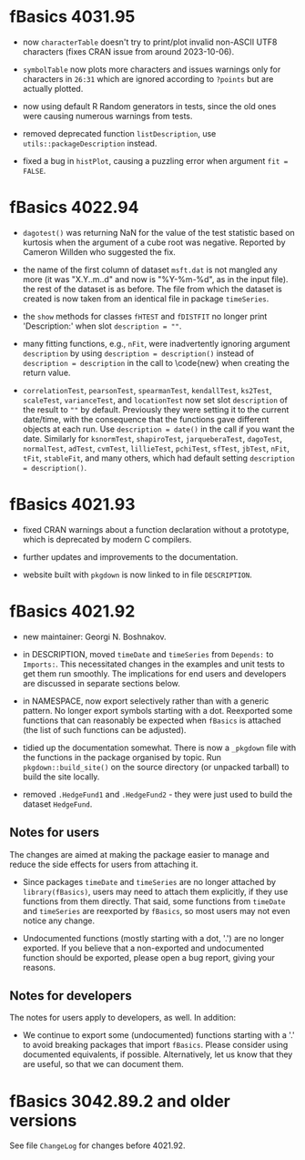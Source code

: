 # fBasics 4031.95

- now `characterTable` doesn't try to print/plot invalid non-ASCII UTF8
  characters (fixes CRAN issue from around 2023-10-06).

- `symbolTable` now plots more characters and issues warnings only for
  characters in `26:31` which are ignored according to `?points` but are
  actually plotted.

- now using default R Random generators in tests, since the old ones were
  causing numerous warnings from tests.

- removed deprecated function `listDescription`, use `utils::packageDescription`
  instead.

- fixed a bug in `histPlot`, causing a puzzling error when argument
  `fit = FALSE`.


# fBasics 4022.94

- `dagotest()` was returning NaN for the value of the test statistic based on
  kurtosis when the argument of a cube root was negative. Reported by Cameron
  Willden who suggested the fix.

- the name of the first column of dataset `msft.dat` is not mangled any more (it
  was "X.Y..m..d" and now is "%Y-%m-%d", as in the input file). the rest of the
  dataset is as before. The file from which the dataset is created is now taken
  from an identical file in package `timeSeries`.

- the `show` methods for classes `fHTEST` and `fDISTFIT` no longer print
  'Description:' when slot `description = ""`.

- many fitting functions, e.g., `nFit`, were inadvertently ignoring argument
  `description` by using `description = description()` instead of `description =
  description` in the call to \code{new} when creating the return value.

- `correlationTest`, `pearsonTest`, `spearmanTest`, `kendallTest`, `ks2Test`,
  `scaleTest`, `varianceTest`, and `locationTest` now set slot `description` of
  the result to `""` by default. Previously they were setting it to the current
  date/time, with the consequence that the functions gave different objects at
  each run. Use `description = date()` in the call if you want the
  date. Similarly for `ksnormTest`, `shapiroTest`, `jarqueberaTest`, `dagoTest`,
  `normalTest`, `adTest`, `cvmTest`, `lillieTest`, `pchiTest`, `sfTest`,
  `jbTest`, `nFit`, `tFit`, `stableFit`, and many others, which had default
  setting `description = description()`.


# fBasics 4021.93

- fixed CRAN warnings about a function declaration without a prototype, which is
  deprecated by modern C compilers.

- further updates and improvements to the documentation.

- website built with `pkgdown` is now linked to in file `DESCRIPTION`.


# fBasics 4021.92

- new maintainer: Georgi N. Boshnakov.

- in DESCRIPTION, moved `timeDate` and `timeSeries` from `Depends:` to
  `Imports:`. This necessitated changes in the examples and unit tests to get
  them run smoothly. The implications for end users and developers are discussed
  in separate sections below.

- in NAMESPACE, now export selectively rather than with a generic pattern.  No
  longer export symbols starting with a dot. Reexported some functions that can
  reasonably be expected when `fBasics` is attached (the list of such functions
  can be adjusted).
  
- tidied up the documentation somewhat. There is now a `_pkgdown` file with the
  functions in the package organised by topic. Run `pkgdown::build_site()` on
  the source directory (or unpacked tarball) to build the site locally.

- removed `.HedgeFund1` and `.HedgeFund2` - they were just used to build the
  dataset `HedgeFund`.

## Notes for users

The changes are aimed at making the package easier to manage and reduce the side
effects for users from attaching it.

- Since packages `timeDate` and `timeSeries` are no longer attached by
  `library(fBasics)`, users may need to attach them explicitly, if they use
  functions from them directly. That said, some functions from `timeDate` and
  `timeSeries` are reexported by `fBasics`, so most users may not even notice
  any change.

- Undocumented functions (mostly starting with a dot, '.') are no longer
  exported. If you believe that a non-exported and undocumented function should
  be exported, please open a bug report, giving your reasons.


## Notes for developers

  The notes for users apply to developers, as well. In addition:

- We continue to export some (undocumented) functions starting with a '.' to
  avoid breaking packages that import `fBasics`. Please consider using
  documented equivalents, if possible. Alternatively, let us know that they are
  useful, so that we can document them. 





# fBasics 3042.89.2 and older versions

  See file `ChangeLog` for changes before 4021.92.

